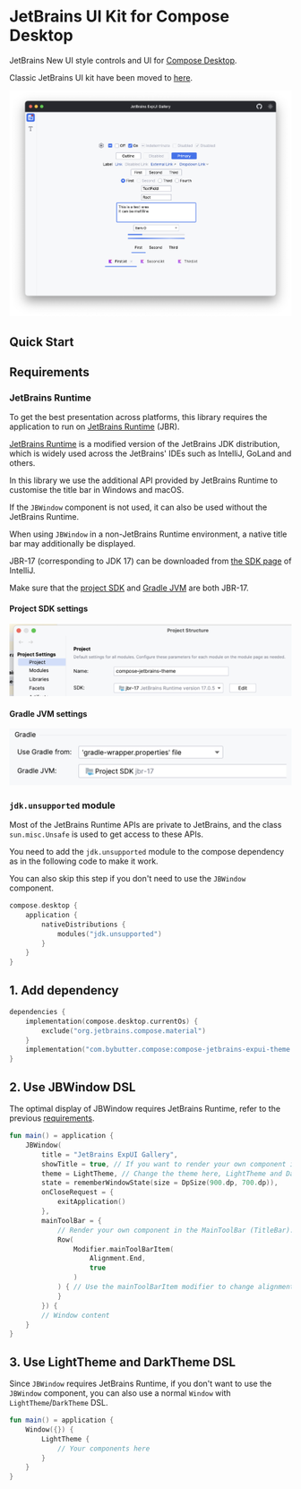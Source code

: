 # JetBrains UI Kit for Compose Desktop

JetBrains New UI style controls and UI for [Compose Desktop](https://www.jetbrains.com/lp/compose/).

Classic JetBrains UI kit have been moved to [here](classic).

![screenshot](docs/screenshot-expui.png)

## Quick Start

## Requirements

### JetBrains Runtime

To get the best presentation across platforms, this library requires the application to run
on [JetBrains Runtime](https://github.com/JetBrains/JetBrainsRuntime) (JBR).

[JetBrains Runtime](https://github.com/JetBrains/JetBrainsRuntime) is a modified version of the JetBrains JDK
distribution, which is widely used across the JetBrains' IDEs such as IntelliJ, GoLand and others.

In this library we use the additional API provided by JetBrains Runtime to customise the title bar in Windows and macOS.

If the `JBWindow` component is not used, it can also be used without the JetBrains Runtime.

When using `JBWindow` in a non-JetBrains Runtime environment, a native title bar may additionally be displayed.

JBR-17 (corresponding to JDK 17) can be downloaded from [the SDK page](https://www.jetbrains.com/help/idea/sdk.html) of
IntelliJ.

Make sure that the [project SDK](https://www.jetbrains.com/help/idea/project-settings-and-structure.html#project-sdk)
and [Gradle JVM](https://www.jetbrains.com/help/idea/gradle-jvm-selection.html) are both JBR-17.

#### Project SDK settings

![](docs/project-sdk.png)

#### Gradle JVM settings

![](docs/gradle-jvm.png)

### `jdk.unsupported` module

Most of the JetBrains Runtime APIs are private to JetBrains, and the class `sun.misc.Unsafe` is used to get access to
these APIs.

You need to add the `jdk.unsupported` module to the compose dependency as in the following code to make it work.

You can also skip this step if you don't need to use the `JBWindow` component.

```kotlin
compose.desktop {
    application {
        nativeDistributions {
            modules("jdk.unsupported")
        }
    }
}
```

## 1. Add dependency

```kotlin
dependencies {
    implementation(compose.desktop.currentOs) {
        exclude("org.jetbrains.compose.material")
    }
    implementation("com.bybutter.compose:compose-jetbrains-expui-theme:2.0.0")
}
```

## 2. Use JBWindow DSL

The optimal display of JBWindow requires JetBrains Runtime, refer to the previous [requirements](#Requirements).

```kotlin
fun main() = application {
    JBWindow(
        title = "JetBrains ExpUI Gallery",
        showTitle = true, // If you want to render your own component in the center of the title bar like Intellij do, disable this to hide the title of the MainToolBar (TitleBar).
        theme = LightTheme, // Change the theme here, LightTheme and DarkTheme are provided.
        state = rememberWindowState(size = DpSize(900.dp, 700.dp)),
        onCloseRequest = {
            exitApplication()
        },
        mainToolBar = {
            // Render your own component in the MainToolBar (TitleBar).
            Row(
                Modifier.mainToolBarItem(
                    Alignment.End,
                    true
                )
            ) { // Use the mainToolBarItem modifier to change alignment of components and enable/disable window drag area on this component.
            }
        }) {
        // Window content
    }
}
```

## 3. Use LightTheme and DarkTheme DSL

Since `JBWindow` requires JetBrains Runtime, if you don't want to use the `JBWindow` component, you can also use a
normal `Window` with `LightTheme`/`DarkTheme` DSL.

```kotlin
fun main() = application {
    Window({}) {
        LightTheme {
            // Your components here
        }
    }
}
```